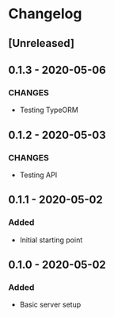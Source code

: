 # Changelog

## [Unreleased]

## 0.1.3 - 2020-05-06
### CHANGES
- Testing TypeORM

## 0.1.2 - 2020-05-03
### CHANGES
- Testing API

## 0.1.1 - 2020-05-02
### Added
- Initial starting point

## 0.1.0 - 2020-05-02
### Added
- Basic server setup
